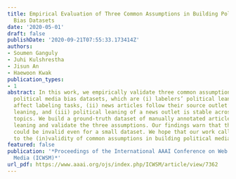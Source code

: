 ```yaml
---
title: Empirical Evaluation of Three Common Assumptions in Building Political Media
  Bias Datasets
date: '2020-05-01'
draft: false
publishDate: '2020-09-21T07:55:33.173414Z'
authors:
- Soumen Ganguly
- Juhi Kulshrestha
- Jisun An
- Haewoon Kwak
publication_types:
- 1
abstract: In this work, we empirically validate three common assumptions in building
  political media bias datasets, which are (i) labelers’ political leanings do not
  affect labeling tasks, (ii) news articles follow their source outlet’s political
  leaning, and (iii) political leaning of a news outlet is stable across different
  topics. We build a ground-truth dataset of manually annotated article-level political
  leaning and validate the three assumptions. Our findings warn that the three assumptions
  could be invalid even for a small dataset. We hope that our work calls attention
  to the (in)validity of common assumptions in building political media bias datasets.
featured: false
publication: '*Proceedings of the International AAAI Conference on Web and Social
  Media (ICWSM)*'
url_pdf: https://www.aaai.org/ojs/index.php/ICWSM/article/view/7362
---
```


